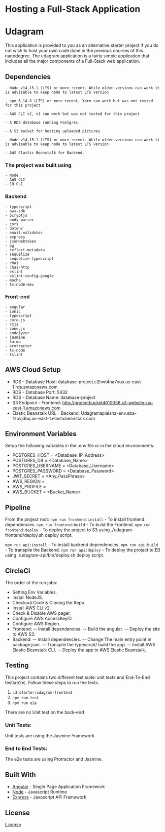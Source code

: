 # Hosting a Full-Stack Application

# Udagram

This application is provided to you as an alternative starter project if you do not wish to host your own code done in the previous courses of this nanodegree. The udagram application is a fairly simple application that includes all the major components of a Full-Stack web application.

## Dependencies

```
- Node v14.15.1 (LTS) or more recent. While older versions can work it is advisable to keep node to latest LTS version

- npm 6.14.8 (LTS) or more recent, Yarn can work but was not tested for this project

- AWS CLI v2, v1 can work but was not tested for this project

- A RDS database running Postgres.

- A S3 bucket for hosting uploaded pictures.

- Node v14.15.1 (LTS) or more recent. While older versions can work it is advisable to keep node to latest LTS version

- AWS Elastic Beanstalk for Backend.
```
### The project was built using
```
- Node
- AWS CLI
- EB CLI
```
### Backend
```
- typescript
- aws-sdk
- bcryptjs
- body-parser
- cors
- dotenv
- email-validator
- express
- jsonwebtoken
- pg
- reflect-metadata
- sequelize
- sequelize-typescript
- chai
- chai-http
- eslint
- eslint-config-google
- mocha
- ts-node-dev
```
### Front-end
```
- angular
- ionic
- typescript
- core-js
- rxjs
- zone.js
- codelyzer
- jasmine
- karma
- protractor
- ts-node
- tslint
```

## AWS Cloud Setup
- RDS - Database Host: database-project.c2hwt4na7xus.us-east-1.rds.amazonaws.com
- RDS - Database Port: 5432
- RDS - Database Name: database-project
- S3 Endpoint - Frontend: http://projectbucket4010058.s3-website-us-east-1.amazonaws.com
- Elastic Beanstalk URL - Backend: Udagramapiaisha-env.eba-fzpvjdbq.us-east-1.elasticbeanstalk.com

## Environment Variables
Setup the following variables in the .env file or in the cloud environments:
- POSTGRES_HOST       = <Database_IP_Address>
- POSTGRES_DB         = <Database_Name>
- POSTGRES_USERNAME   = <Database_Username>
- POSTGRES_PASSWORD   = <Database_Password>
- JWT_SECRET          = <Any_PassPhrase>
- AWS_REGION          = <us-east-1>
- AWS_PROFILE         = <Profile>
- AWS_BUCKET          = <Bucket_Name>

## Pipeline
From the project root:
`npm run frontend:install` - To install frontend dependencies.
`npm run frontend:build` - To build the Frontend.
`npm run frontend:deploy` - To deploy the project to S3 using ./udagram-frontend/deploy.sh deploy script.

`npm run api:install` - To install backend dependencies.
`npm run api:build` - To transpile the Backend.
`npm run api:deploy` - To deploy the project to EB using ./udagram-api/bin/deploy.sh deploy script.

## CircleCi
The order of the run jobs:

- Setting Env Variables.
- Install NodeJS.
- Checkout Code & Cloning the Repo.
- Install AWS CLI v2.
- Check & Disable AWS pager.
- Configure AWS AccessKeyID.
- Configure AWS Region.
- Frontend:
-- Install dependencies.
-- Build the angular.
-- Deploy the site to AWS S3.
- Backend:
-- Install dependencies.
-- Change The main entry point in package.json.
-- Transpile the typescript/ build the app.
-- Install AWS Elastic Beanstalk CLI.
-- Deploy the app to AWS Elastic Beanstalk.

## Testing

This project contains two different test suite: unit tests and End-To-End tests(e2e). Follow these steps to run the tests.

1. `cd starter/udagram-frontend`
1. `npm run test`
1. `npm run e2e`

There are no Unit test on the back-end

### Unit Tests:

Unit tests are using the Jasmine Framework.

### End to End Tests:

The e2e tests are using Protractor and Jasmine.

## Built With

- [Angular](https://angular.io/) - Single Page Application Framework
- [Node](https://nodejs.org) - Javascript Runtime
- [Express](https://expressjs.com/) - Javascript API Framework

## License

[License](LICENSE.txt)
